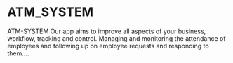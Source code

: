 # ATM_SYSTEM
ATM-SYSTEM Our app aims to improve all aspects of your business, workflow, tracking and control. Managing and monitoring the attendance of employees and following up on employee requests and responding to them.... 

